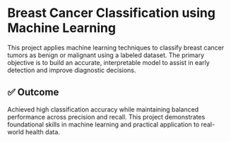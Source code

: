 # Breast Cancer Classification using Machine Learning

This project applies machine learning techniques to classify breast cancer tumors as benign or malignant using a labeled dataset. The primary objective is to build an accurate, interpretable model to assist in early detection and improve diagnostic decisions. 

## ✅ Outcome
Achieved high classification accuracy while maintaining balanced performance across precision and recall. This project demonstrates foundational skills in machine learning and practical application to real-world health data.
